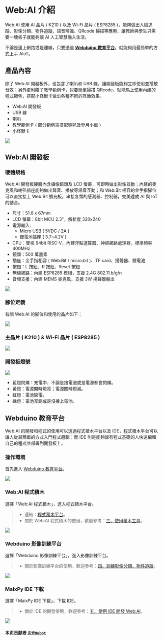 # Web:AI 介紹

Web:AI 使用 AI 晶片 ( K210 ) 以及 Wi-Fi 晶片 ( ESP8285 )，能夠做出人臉追蹤、影像分類、物件追蹤、語音辨識、QRcode 掃描等應用，讓教師與學生只需要一塊板子就能夠讓 AI 人工智慧融入生活。

不論是連上網路或是離線，只要透過  [**Webduino 教育平台**](https://account.webduino.io/dashboard)，就能夠用最簡單的方式上手 AIoT。

## 產品內容

除了 Web:AI 開發板外，也包含了喇叭和 USB 線，讓開發板能夠立即使用並播放音效；另外更附贈了教學範例卡，只要簡單掃描 QRcode，就能馬上使用內建的程式範例，搭配小怪獸卡做出各種不同的互動效果。

- Web:AI 開發板
- USB 線
- 喇叭
- 教學範例卡 ( 部分範例需搭配喇叭及登月小車 )
- 小怪獸卡

![](../assets/images/upload_f9d0e0034687439edf1e2b51711b90d9.jpg)

## Web:AI 開發板

### 硬體規格

Web:AI 開發板硬體內含攝像鏡頭及 LCD 螢幕，可即時做出影像互動；內建的麥克風和喇叭插座能夠做出錄音、播放等語音互動；和 Web:Bit 相容的金手指腳位可以直接接上 Web:Bit 擴充板，串接各類的感測器、控制器，完美達成 AI 與 IoT 的結合。

- 尺寸：51.6 x 67mm
- LCD 螢幕：8bit MCU 2.3"，解析度 320x240
- 電源輸入:
    - Micro USB ( 5VDC / 2A )
    - 鋰電池插座 ( 3.7~4.2V )
- CPU：雙核 64bit RISC-V，內建浮點運算器、神經網路處理器，標準頻率 400MHz
- 鏡頭：500 萬畫素
- 插座：金手指相容 ( Web:Bit / micro:bit )、TF card、揚聲器、鋰電池
- 按鈕：L 按鈕、R 按鈕、Reset 按鈕
- 無線網路：內建 ESP8285 模組，支援 2.4G 802.11.b/g/n
- 音頻支援：內建 MEMS 麥克風，支援 3W 揚聲器輸出

![](../assets/images/upload_690adf72aa0b8a3d0fc4f3a0f8c726ed.jpg)

### 腳位定義

有關 Web:AI 的腳位和使用的晶片如下：

![](../assets/images/upload_86f5831686be2d9682c479ea7d912837.png)

### 主晶片 ( K210 ) & Wi-Fi 晶片 ( ESP8285 )

![](../assets/images/upload_44609bc24a5a34baf5a7e554ef92bd8e.png)

### 開發板燈號

![](../assets/images/upload_5f90a5b39c8911dddb7cd8cb5aa26dc9.png)

- 藍燈閃爍：充電中，不論是接電池或是電源都會閃爍。
- 黃燈：電源開時燈亮；電源關時燈滅。
- 紅燈：電池缺電。
- 綠燈：電池充飽或是沒接上電池。

## Webduino 教育平台

Web:AI 的開發和程式的使用可以透過程式積木平台以及 IDE，程式積木平台可以讓人從最簡單的方式入門程式邏輯；而 IDE 則是能夠讓有程式基礎的人快速編輯自己的程式並部署到開發板上。

### 操作環境

首先進入 [Webduino 教育平台](https://account.webduino.io/dashboard)。

![](../assets/images/upload_13e1bb76387fb4c6eab824e71951a4b8.png)

### Web:AI 程式積木

選擇「Web:AI 程式積木」，進入程式積木平台。

   >-  連結：[程式積木平台](https://ai-blockly.webduino.io/)。
   >- 關於 Web:AI 程式積木的使用，歡迎參考：[三、使用積木工具](https://md.kingkit.codes/s/X4vMmbtp_)。

   ![](../assets/images/upload_18082d1a3d97ce4893aafb92a70997eb.png)

### Webduino 影像訓練平台

選擇「Webduino 影像訓練平台」，進入影像訓練平台。

>- 關於影像訓練平台的使用，歡迎參考：[四、訓練影像分類、物件追蹤](https://md.kingkit.codes/s/mopjgVaZU)。

   ![](../assets/images/upload_48339186b99e357a04e4f64061681b4b.png)

### MaixPy IDE 下載

選擇「MaixPy IDE 下載」，下載 IDE。

>- 關於 IDE 的開發使用，歡迎參考：[五、使用 IDE 開發 Web:AI](https://md.kingkit.codes/s/y0NZkZUTv)。

   ![](../assets/images/upload_443f3bd4facb8552328c0e336bf3d4d7.png)


#### 本页贡献者 [`庆奇`](https://md.kingkit.codes/s/siSKyknlU)[`Qubot`](https://md.kingkit.codes/s/siSKyknlU)